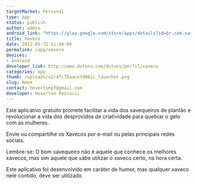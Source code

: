 ```yaml
--- 
targetMarket: Personal
type: app
status: publish
author: admin
android_link: "https://play.google.com/store/apps/details?id=br.com.xaveco "
title: Xaveco
date: 2012-05-31 11:49:00
permalink: /app/xaveco
devices: 
- android
developer_link: http://www.dutons.com/dutons/perfil/xaveco
categories: app
thumb: /uploads/v2/4fc75aace7d86ic_launcher.png
slug: None
contact: hevertonpf@gmail.com
developer: Heverton Pascucci
---
```



Este aplicativo gratuito promete facilitar a vida dos xavequeiros de plantão e revolucionar a vida dos desprovidos de criatividade para quebrar o gelo com as mulheres.  

Envie ou compartilhe os Xavecos por e-mail ou pelas principais redes sociais.  

Lembre-se: O bom xavequeiro não é aquele que conhece os melhores xavecos, mas sim aquele que sabe utilizar o xaveco certo, na hora certa.  

  

Este aplicativo foi desenvolvido em caráter de humor, mas qualquer xaveco nele contido, deve ser utilizado.

